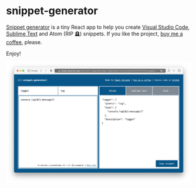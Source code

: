# snippet-generator

[Snippet generator](https://snippet-generator.app/) is a tiny React app to help you create [Visual Studio Code](https://code.visualstudio.com/), [Sublime Text](https://www.sublimetext.com/) and Atom (RIP 🪦) snippets. If you like the project, [buy me a coffee](https://www.buymeacoffee.com/pawelgrzybek), please.

Enjoy!

[![snippet generator by Pawel Grzybek](snippet-generator.webp)](https://snippet-generator.app/)
